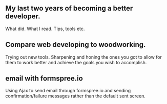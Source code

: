 My last two years of becoming a better developer.
---
What did. What I read. Tips, tools etc.


Compare web developing to woodworking.
----
Trying out new tools. Sharpening and honing the ones you got to allow for them to work better and achieve the goals you wish to accomplish.


email with formspree.io
---
Using Ajax to send email through formspree.io and sending confirmation/failure messages rather than the default sent screen.